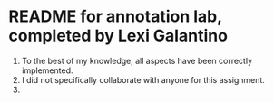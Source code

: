 # README for annotation lab, completed by Lexi Galantino

1. To the best of my knowledge, all aspects have been correctly implemented.
2. I did not specifically collaborate with anyone for this assignment.
3. 